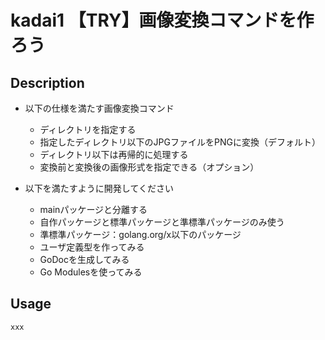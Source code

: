 # kadai1 【TRY】画像変換コマンドを作ろう

## Description
* 以下の仕様を満たす画像変換コマンド
    - ディレクトリを指定する
    - 指定したディレクトリ以下のJPGファイルをPNGに変換（デフォルト）
    - ディレクトリ以下は再帰的に処理する
    - 変換前と変換後の画像形式を指定できる（オプション）

* 以下を満たすように開発してください
    - mainパッケージと分離する
    - 自作パッケージと標準パッケージと準標準パッケージのみ使う
    - 準標準パッケージ：golang.org/x以下のパッケージ
    - ユーザ定義型を作ってみる
    - GoDocを生成してみる
    - Go Modulesを使ってみる

## Usage

```
xxx
```